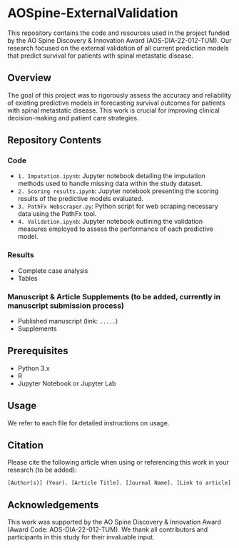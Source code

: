 # AOSpine-ExternalValidation

This repository contains the code and resources used in the project funded by the AO Spine Discovery & Innovation Award (AOS-DIA-22-012-TUM). Our research focused on the external validation of all current prediction models that predict survival for patients with spinal metastatic disease.

## Overview

The goal of this project was to rigorously assess the accuracy and reliability of existing predictive models in forecasting survival outcomes for patients with spinal metastatic disease. This work is crucial for improving clinical decision-making and patient care strategies.

## Repository Contents

### Code

- `1. Imputation.ipynb`: Jupyter notebook detailing the imputation methods used to handle missing data within the study dataset.
- `2. Scoring results.ipynb`: Jupyter notebook presenting the scoring results of the predictive models evaluated.
- `3. PathFx Webscraper.py`: Python script for web scraping necessary data using the PathFx tool.
- `4. Validation.ipynb`: Jupyter notebook outlining the validation measures employed to assess the performance of each predictive model.

### Results

- Complete case analysis
- Tables

### Manuscript & Article Supplements (to be added, currently in manuscript submission process)

- Published manuscript (link: `.....`)
- Supplements


## Prerequisites

- Python 3.x
- R
- Jupyter Notebook or Jupyter Lab

## Usage

We refer to each file for detailed instructions on usage.

## Citation

Please cite the following article when using or referencing this work in your research (to be added):

`[Author(s)] (Year). [Article Title]. [Journal Name]. [Link to article]`

## Acknowledgements

This work was supported by the AO Spine Discovery & Innovation Award (Award Code: AOS-DIA-22-012-TUM). We thank all contributors and participants in this study for their invaluable input.
